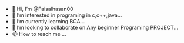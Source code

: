 - 👋 Hi, I’m @Faisalhasan00
- 👀 I’m interested in programing in c,c++,java...
- 🌱 I’m currently learning BCA...
- 💞️ I’m looking to collaborate on Any  beginner Programing  PROJECT...
- 📫 How to reach me ...

<!---
Faisal087/Faisal087 is a ✨ special ✨ repository because its `README.md` (this file) appears on your GitHub profile.
You can click the Preview link to take a look at your changes.
--->

